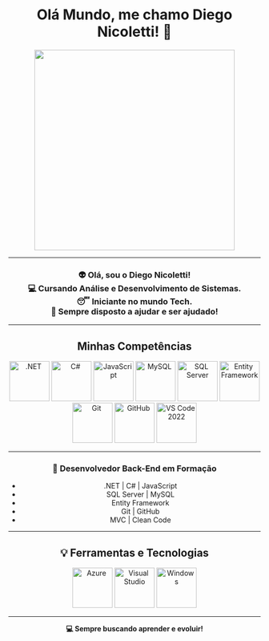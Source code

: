 <h1 align="center">Olá Mundo, me chamo Diego Nicoletti! 👋</h1>

<p align="center">
  <img src="https://i.pinimg.com/originals/06/60/ef/0660efe82fa3da42ed56eef013171835.gif" width="400px">
</p>

---

<h3 align="center">👽 Olá, sou o Diego Nicoletti! <br>💻 Cursando Análise e Desenvolvimento de Sistemas. <br>😴 Iniciante no mundo Tech. <br>💬 Sempre disposto a ajudar e ser ajudado!</h3>

---

<h2 align="center">Minhas Competências</h2>

<p align="center">
  <img src="https://devtobecurious.fr/wp-content/uploads/2021/09/1200px-.NET_Logo.svg_.png" alt=".NET" width="80px"/>
  <img src="https://cdn.jsdelivr.net/gh/devicons/devicon/icons/csharp/csharp-original.svg" alt="C#" width="80px"/>
  <img src="https://cdn.jsdelivr.net/gh/devicons/devicon/icons/javascript/javascript-original.svg" alt="JavaScript" width="80px"/>
  <img src="https://img.icons8.com/fluency/48/000000/mysql-logo.png" alt="MySQL" width="80px"/>
  <img src="https://img.icons8.com/color/48/000000/microsoft-sql-server.png" alt="SQL Server" width="80px"/>
  <img src="https://cdn.iconscout.com/icon/free/png-256/entity-framework-282444.png" alt="Entity Framework" width="80px"/>
  <img src="https://cdn.jsdelivr.net/gh/devicons/devicon/icons/git/git-plain-wordmark.svg" alt="Git" width="80px"/>
  <img src="https://cdn.jsdelivr.net/gh/devicons/devicon/icons/github/github-original-wordmark.svg" alt="GitHub" width="80px"/>
  <img src="https://img.icons8.com/color/48/000000/visual-studio-code-2019.png" alt="VS Code 2022" width="80px"/>
</p>

---

<h3 align="center">🚀 Desenvolvedor Back-End em Formação</h3>

<ul align="center">
  <li>.NET | C# | JavaScript</li>
  <li>SQL Server | MySQL</li>
  <li>Entity Framework</li>
  <li>Git | GitHub</li>
  <li>MVC | Clean Code</li>
</ul>

---

<h2 align="center">💡 Ferramentas e Tecnologias</h2>

<p align="center">
  <img src="https://cdn.jsdelivr.net/gh/devicons/devicon/icons/azure/azure-original-wordmark.svg" alt="Azure" width="80px"/>
  <img src="https://cdn.jsdelivr.net/gh/devicons/devicon/icons/visualstudio/visualstudio-plain.svg" alt="Visual Studio" width="80px"/>
  <img src="https://cdn.jsdelivr.net/gh/devicons/devicon/icons/windows8/windows8-original.svg" alt="Windows" width="80px"/>
</p>

---

<p align="center">
  <strong>💻 Sempre buscando aprender e evoluir!</strong>
</p>
